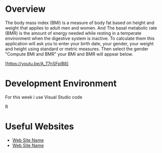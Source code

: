 # Overview
The body mass index (BMI) is a measure of body fat based on height and weight that applies to adult men and women.
And The basal metabolic rate (BMR) is the amount of energy needed while resting in a temperate environment when the digestive system is inactive.
To calculate them this application will ask you to enter your birth date, your gender, your weight and height using standard or metric measures.
Then select the gender "Compute BMI and BMR" your BMI and BMR will appear below.


[https://youtu.be/A_T7nSFplB8]

# Development Environment

For this week i use Visual Studio code

R

# Useful Websites


* [Web Site Name](https://www.w3schools.com/r/default.asp)
* [Web Site Name](https://www.r-project.org/about.html)

